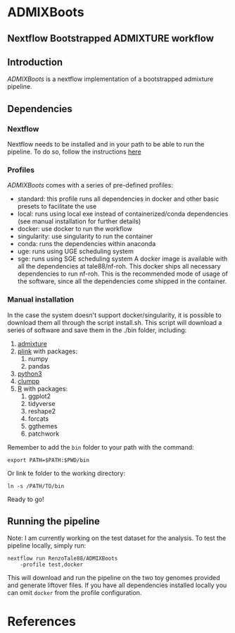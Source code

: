 # ADMIXBoots
## Nextflow Bootstrapped ADMIXTURE workflow

## Introduction
*ADMIXBoots* is a nextflow implementation of a bootstrapped admixture pipeline. 

## Dependencies
### Nextflow
Nextflow needs to be installed and in your path to be able to run the pipeline. 
To do so, follow the instructions [here](https://www.nextflow.io/)

### Profiles
*ADMIXBoots* comes with a series of pre-defined profiles:
 - standard: this profile runs all dependencies in docker and other basic presets to facilitate the use
 - local: runs using local exe instead of containerized/conda dependencies (see manual installation for further details)
 - docker: use docker to run the workflow 
 - singularity: use singularity to run the container
 - conda: runs the dependencies within anaconda
 - uge: runs using UGE scheduling system
 - sge: runs using SGE scheduling system
A docker image is available with all the dependencies at tale88/nf-roh. This docker ships all necessary dependencies to run nf-roh. 
This is the recommended mode of usage of the software, since all the dependencies come shipped in the container.

### Manual installation
In the case the system doesn't support docker/singularity, it is possible to download them all through the script install.sh.
This script will download a series of software and save them in the ./bin folder, including:
 1. [admixture](https://dalexander.github.io/admixture/download.html)
 2. [plink](https://www.cog-genomics.org/plink) with packages:
    1. numpy
    2. pandas
 3. [python3](https://www.python.org/downloads/)
 4. [clumpp](https://rosenberglab.stanford.edu/clumpp.html)
 5. [R](https://www.r-project.org/) with packages:
    1. ggplot2
    2. tidyverse
    3. reshape2
    4. forcats
    5. ggthemes
    6. patchwork

Remember to add the ```bin``` folder to your path with the command:
```
export PATH=$PATH:$PWD/bin
```
Or link te folder to the working directory:
```
ln -s /PATH/TO/bin
```

Ready to go!


## Running the pipeline
Note: I am currently working on the test dataset for the analysis.
To test the pipeline locally, simply run:
```
nextflow run RenzoTale88/ADMIXBoots 
    -profile test,docker
```
This will download and run the pipeline on the two toy genomes provided and generate liftover files. If you have all dependencies installed locally
you can omit ```docker``` from the profile configuration.

# References

